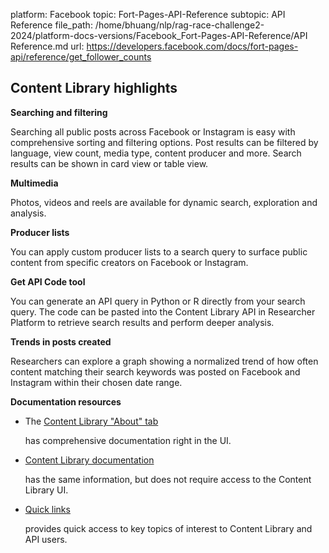 platform: Facebook
topic: Fort-Pages-API-Reference
subtopic: API Reference
file_path: /home/bhuang/nlp/rag-race-challenge2-2024/platform-docs-versions/Facebook_Fort-Pages-API-Reference/API Reference.md
url: https://developers.facebook.com/docs/fort-pages-api/reference/get_follower_counts


## Content Library highlights

**Searching and filtering**

Searching all public posts across Facebook or Instagram is easy with comprehensive sorting and filtering options. Post results can be filtered by language, view count, media type, content producer and more. Search results can be shown in card view or table view.

**Multimedia**

Photos, videos and reels are available for dynamic search, exploration and analysis.

**Producer lists**

You can apply custom producer lists to a search query to surface public content from specific creators on Facebook or Instagram.

**Get API Code tool**

You can generate an API query in Python or R directly from your search query. The code can be pasted into the Content Library API in Researcher Platform to retrieve search results and perform deeper analysis.

**Trends in posts created**

Researchers can explore a graph showing a normalized trend of how often content matching their search keywords was posted on Facebook and Instagram within their chosen date range.

**Documentation resources**

* The [Content Library "About" tab](https://www.facebook.com/transparency-tools/content-library/dataset/1119037145491882/about/)
    
    has comprehensive documentation right in the UI.
    
* [Content Library documentation](https://developers.facebook.com/docs/content-library)
    
    has the same information, but does not require access to the Content Library UI.
    
* [Quick links](https://developers.facebook.com/docs/content-library-and-api/quick-links)
    
    provides quick access to key topics of interest to Content Library and API users.